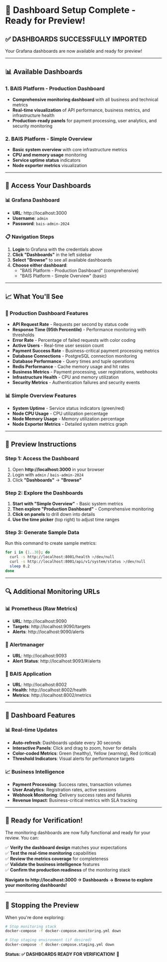 # 🎉 **Dashboard Setup Complete - Ready for Preview!**

## ✅ **DASHBOARDS SUCCESSFULLY IMPORTED**

Your Grafana dashboards are now available and ready for preview!

---

## 📊 **Available Dashboards**

### **1. BAIS Platform - Production Dashboard**
- **Comprehensive monitoring dashboard** with all business and technical metrics
- **Real-time visualization** of API performance, business metrics, and infrastructure health
- **Production-ready panels** for payment processing, user analytics, and security monitoring

### **2. BAIS Platform - Simple Overview**
- **Basic system overview** with core infrastructure metrics
- **CPU and memory usage** monitoring
- **Service uptime status** indicators
- **Node exporter metrics** visualization

---

## 🔗 **Access Your Dashboards**

### **📊 Grafana Dashboard**
- **URL**: http://localhost:3000
- **Username**: `admin`
- **Password**: `bais-admin-2024`

### **📋 Navigation Steps**
1. **Login** to Grafana with the credentials above
2. **Click "Dashboards"** in the left sidebar
3. **Select "Browse"** to see all available dashboards
4. **Choose either dashboard**:
   - "BAIS Platform - Production Dashboard" (comprehensive)
   - "BAIS Platform - Simple Overview" (basic)

---

## 📈 **What You'll See**

### **🎯 Production Dashboard Features**
- **API Request Rate** - Requests per second by status code
- **Response Time (95th Percentile)** - Performance monitoring with thresholds
- **Error Rate** - Percentage of failed requests with color coding
- **Active Users** - Real-time user session count
- **Payment Success Rate** - Business-critical payment processing metrics
- **Database Connections** - PostgreSQL connection monitoring
- **Database Performance** - Query times and tuple operations
- **Redis Performance** - Cache memory usage and hit rates
- **Business Metrics** - Payment processing, user registrations, webhooks
- **Infrastructure Health** - CPU and memory utilization
- **Security Metrics** - Authentication failures and security events

### **📊 Simple Overview Features**
- **System Uptime** - Service status indicators (green/red)
- **Node CPU Usage** - CPU utilization percentage
- **Node Memory Usage** - Memory utilization percentage
- **Node Exporter Metrics** - Detailed system metrics graph

---

## 🎯 **Preview Instructions**

### **Step 1: Access the Dashboard**
1. Open **http://localhost:3000** in your browser
2. Login with `admin` / `bais-admin-2024`
3. Click **"Dashboards"** → **"Browse"**

### **Step 2: Explore the Dashboards**
1. **Start with "Simple Overview"** - Basic system metrics
2. **Then explore "Production Dashboard"** - Comprehensive monitoring
3. **Click on panels** to drill down into details
4. **Use the time picker** (top right) to adjust time ranges

### **Step 3: Generate Sample Data**
Run this command to create sample metrics:
```bash
for i in {1..30}; do
  curl -s http://localhost:8001/health >/dev/null
  curl -s http://localhost:8001/api/v1/system/status >/dev/null
  sleep 0.2
done
```

---

## 🔍 **Additional Monitoring URLs**

### **📊 Prometheus (Raw Metrics)**
- **URL**: http://localhost:9090
- **Targets**: http://localhost:9090/targets
- **Alerts**: http://localhost:9090/alerts

### **🔔 Alertmanager**
- **URL**: http://localhost:9093
- **Alert Status**: http://localhost:9093/#/alerts

### **🏥 BAIS Application**
- **URL**: http://localhost:8002
- **Health**: http://localhost:8002/health
- **Metrics**: http://localhost:8002/metrics

---

## 🎨 **Dashboard Features**

### **📊 Real-time Updates**
- **Auto-refresh**: Dashboards update every 30 seconds
- **Interactive Panels**: Click and drag to zoom, hover for details
- **Color-coded Metrics**: Green (healthy), Yellow (warning), Red (critical)
- **Threshold Indicators**: Visual alerts for performance targets

### **📈 Business Intelligence**
- **Payment Processing**: Success rates, transaction volumes
- **User Analytics**: Registration rates, active sessions
- **Webhook Monitoring**: Delivery success rates and failures
- **Revenue Impact**: Business-critical metrics with SLA tracking

---

## 🚀 **Ready for Verification!**

The monitoring dashboards are now fully functional and ready for your review. You can:

✅ **Verify the dashboard design** matches your expectations  
✅ **Test the real-time monitoring** capabilities  
✅ **Review the metrics coverage** for completeness  
✅ **Validate the business intelligence** features  
✅ **Confirm the production readiness** of the monitoring stack  

**Navigate to http://localhost:3000 → Dashboards → Browse to explore your monitoring dashboards!**

---

## 🛑 **Stopping the Preview**

When you're done exploring:
```bash
# Stop monitoring stack
docker-compose -f docker-compose.monitoring.yml down

# Stop staging environment (if desired)
docker-compose -f docker-compose.staging.yml down
```

**Status: ✅ DASHBOARDS READY FOR VERIFICATION!** 🎉
